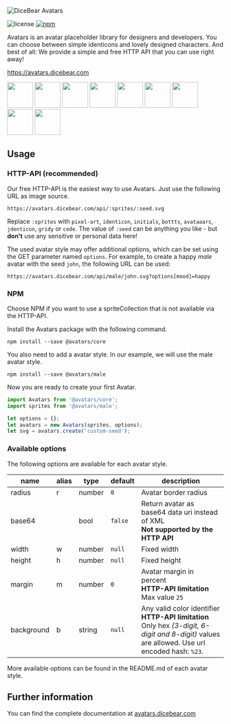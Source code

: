 ![DiceBear Avatars](https://raw.githubusercontent.com/DiceBear/avatars/master/packages/@avatars/core/banner.svg?sanitize=true)

![license](https://img.shields.io/npm/l/@avatars/core.svg?style=flat-square)
[![npm](https://img.shields.io/npm/v/@avatars/core.svg?style=flat-square)](https://www.npmjs.com/package/@avatars/core)

Avatars is an avatar placeholder library for designers and developers. You can choose between simple identicons and lovely designed characters.
And best of all: We provide a simple and free HTTP API that you can use right away!

https://avatars.dicebear.com

<p>
    <img src="https://avatars.dicebear.com/api/male/John%20Doe.svg" width="60" />
    <img src="https://avatars.dicebear.com/api/female/John%20Doe.svg" width="60" />
    <img src="https://avatars.dicebear.com/api/identicon/John%20Doe.svg" width="60" />
    <img src="https://avatars.dicebear.com/api/initials/John%20Doe.svg" width="60" />
    <img src="https://avatars.dicebear.com/api/bottts/John%20Doe.svg" width="60" />
    <img src="https://avatars.dicebear.com/api/avataaars/John%20Doe.svg" width="60" />
    <img src="https://avatars.dicebear.com/api/jdenticon/John%20Doe.svg" width="60" />
    <img src="https://avatars.dicebear.com/api/gridy/John%20Doe.svg" width="60" />
    <img src="https://avatars.dicebear.com/api/code/John%20Doe.svg" width="60" />
</p>

## Usage

### HTTP-API (recommended)

Our free HTTP-API is the easiest way to use Avatars. Just use the following URL as image source.

    https://avatars.dicebear.com/api/:sprites/:seed.svg

Replace `:sprites` with `pixel-art`, `identicon`, `initials`, `bottts`, `avataaars`, `jdenticon`, `gridy` or `code`. The value of `:seed` can be anything you
like - but **don't** use any sensitive or personal data here!

The used avatar style may offer additional options, which can be set using the GET parameter named `options`.
For example, to create a happy _male_ avatar with the seed `john`, the following URL can be used:

    https://avatars.dicebear.com/api/male/john.svg?options[mood]=happy

### NPM

Choose NPM if you want to use a spriteCollection that is not available via the HTTP-API.

Install the Avatars package with the following command.

    npm install --save @avatars/core

You also need to add a avatar style. In our example, we will use the male avatar style.

    npm install --save @avatars/male

Now you are ready to create your first Avatar.

```js
import Avatars from '@avatars/core';
import sprites from '@avatars/male';

let options = {};
let avatars = new Avatars(sprites, options);
let svg = avatars.create('custom-seed');
```

### Available options

The following options are available for each avatar style.

| name       | alias | type   | default | description                                                                                                                                       |
| ---------- | ----- | ------ | ------- | ------------------------------------------------------------------------------------------------------------------------------------------------- |
| radius     | r     | number | `0`     | Avatar border radius                                                                                                                              |
| base64     |       | bool   | `false` | Return avatar as base64 data uri instead of XML <br> **Not supported by the HTTP API**                                                            |
| width      | w     | number | `null`  | Fixed width                                                                                                                                       |
| height     | h     | number | `null`  | Fixed height                                                                                                                                      |
| margin     | m     | number | `0`     | Avatar margin in percent<br> **HTTP-API limitation** Max value `25`                                                                               |
| background | b     | string | `null`  | Any valid color identifier<br> **HTTP-API limitation** Only hex _(3-digit, 6-digit and 8-digit)_ values are allowed. Use url encoded hash: `%23`. |

More available options can be found in the README.md of each avatar style.

## Further information

You can find the complete documentation at [avatars.dicebear.com](https://avatars.dicebear.com)
